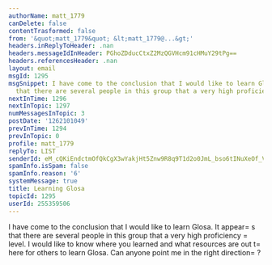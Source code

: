 ```yaml
---
authorName: matt_1779
canDelete: false
contentTrasformed: false
from: '&quot;matt_1779&quot; &lt;matt_1779@...&gt;'
headers.inReplyToHeader: .nan
headers.messageIdInHeader: PGhoZDducCtxZ2MzQGVHcm91cHMuY29tPg==
headers.referencesHeader: .nan
layout: email
msgId: 1295
msgSnippet: I have come to the conclusion that I would like to learn Glosa. It appears
  that there are several people in this group that a very high proficiency level.  I
nextInTime: 1296
nextInTopic: 1297
numMessagesInTopic: 3
postDate: '1262101049'
prevInTime: 1294
prevInTopic: 0
profile: matt_1779
replyTo: LIST
senderId: eM_cQKiEndctmOfQkCgX3wYakjHt5Znw9R8q9T1d2o0JmL_bso6tINuXeOf_V1b9jg-py2m99VTi3h1yQSUQQ1x9YbJDSZT3
spamInfo.isSpam: false
spamInfo.reason: '6'
systemMessage: true
title: Learning Glosa
topicId: 1295
userId: 255359506
---
```


  I have come to the conclusion that I would like to learn Glosa. It appear=
s that there are several people in this group that a very high proficiency =
level.  I would like to know where you learned and what resources are out t=
here for others to learn Glosa.  Can anyone point me in the right direction=
?


